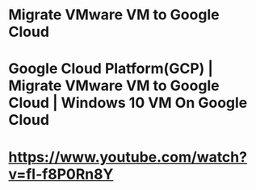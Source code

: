 # Migrate VMware VM to Google Cloud
# Google Cloud Platform(GCP) | Migrate VMware VM to Google Cloud | Windows 10 VM On Google Cloud
# https://www.youtube.com/watch?v=fI-f8P0Rn8Y
